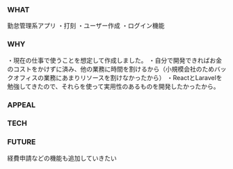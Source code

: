 ### WHAT
勤怠管理系アプリ
・打刻
・ユーザー作成
・ログイン機能

### WHY
・現在の仕事で使うことを想定して作成しました。
・自分で開発できればお金のコストをかけずに済み、他の業務に時間を割けるから（小規模会社のためバックオフィスの業務にあまりリソースを割けなかったから）
・ReactとLaravelを勉強してきたので、それらを使って実用性のあるものを開発したかったから。

### APPEAL

### TECH

### FUTURE
経費申請などの機能も追加していきたい

